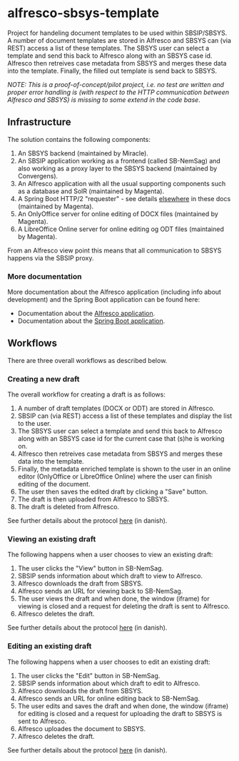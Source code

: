 # alfresco-sbsys-template

Project for handeling document templates to be used within SBSIP/SBSYS. A number of document templates 
are stored in Alfresco and SBSYS can (via REST) access a list of these templates. The SBSYS user 
can select a template and send this back to Alfresco along with an SBSYS case id. Alfresco then 
retreives case metadata from SBSYS and merges these data into the template. Finally, the 
filled out template is send back to SBSYS.

_NOTE: This is a proof-of-concept/pilot project, i.e. no test are written and proper error 
handling is (with respect to the HTTP communication between Alfresco and SBSYS) is missing 
to some extend in the code base_.

## Infrastructure

The solution contains the following components:

1.  An SBSYS backend (maintained by Miracle).
1.  An SBSIP application working as a frontend (called SB-NemSag) and also working as a proxy 
    layer to the SBSYS backend (maintained by Convergens).
1.  An Alfresco application with all the usual supporting components such as a database and SolR 
    (maintained by Magenta).
1.  A Spring Boot HTTP/2 "requester" - see details [elsewhere](spring-boot/README.md) in these 
    docs (maintained by Magenta).
1.  An OnlyOffice server for online editing of DOCX files (maintained by Magenta).
1.  A LibreOffice Online server for online editing og ODT files (maintained by Magenta).

From an Alfresco view point this means that all communication to SBSYS happens via the SBSIP 
proxy.

### More documentation

More documentation about the Alfresco application (including info about development) and 
the Spring Boot application can be found here:
*  Documentation about the [Alfresco application](alfresco/README.md).
*  Documentation about the [Spring Boot application](spring-boot/README.md).

## Workflows 

There are three overall workflows as described below.

### Creating a new draft 
The overall workflow for creating a draft is as follows:

1.  A number of draft templates (DOCX or ODT) are stored in Alfresco.
1.  SBSIP can (via REST) access a list of these templates and display the list to the user.
1.  The SBSYS user can select a template and send this back to Alfresco along with an SBSYS case id for 
    the current case that (s)he is working on.
1.  Alfresco then retreives case metadata from SBSYS and merges these data into the template.
1.  Finally, the metadata enriched template is shown to the user in an online editor 
    (OnlyOffice or LibreOffice Online) where the user can finish editing of the document.
1.  The user then saves the edited draft by clicking a "Save" button.
1.  The draft is then uploaded from Alfresco to SBSYS.
1.  The draft is deleted from Alfresco. 

See further details about the protocol [here](docs/protocol-creating.md) (in danish).

### Viewing an existing draft

The following happens when a user chooses to view an existing draft:

1.  The user clicks the "View" button in SB-NemSag.
1.  SBSIP sends information about which draft to view to Alfresco.
1.  Alfresco downloads the draft from SBSYS.
1.  Alfresco sends an URL for viewing back to SB-NemSag.
1.  The user views the draft and when done, the window (iframe) for viewing is closed 
    and a request for deleting the draft is sent to Alfresco.
1.  Alfresco deletes the draft.

See further details about the protocol [here](docs/protocol-viewing.md) (in danish).

### Editing an existing draft

The following happens when a user chooses to edit an existing draft:

1.  The user clicks the "Edit" button in SB-NemSag.
1.  SBSIP sends information about which draft to edit to Alfresco.
1.  Alfresco downloads the draft from SBSYS.
1.  Alfresco sends an URL for online editing back to SB-NemSag.
1.  The user edits and saves the draft and when done, the window (iframe) for editing is closed 
    and a request for uploading the draft to SBSYS is sent to Alfresco.
1.  Alfresco uploades the document to SBSYS.
1.  Alfresco deletes the draft.

See further details about the protocol [here](docs/protocol-editing.md) (in danish).
